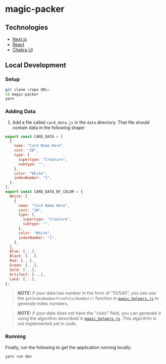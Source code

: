 # magic-packer

## Technologies

- [Next.js](https://nextjs.org/)
- [React](https://reactjs.org/)
- [Chakra UI](https://chakra-ui.com/)

## Local Development
### Setup
```sh
git clone <repo URL>
cd magic-packer
yarn
```

### Adding Data
1. Add a file called `card_data.js` in the `data` directory. That file should contain data in the following shape:
```js
export const CARD_DATA = [
  {
    name: "Card Name Here",
    cost: "2W",
    type: {
      supertype: "Creature",
      subtype: "",
    },
    color: "White",
    indexNumber: "1",
  },
];
export const CARD_DATA_BY_COLOR = {
  White: [
    {
      name: "Card Name Here",
      cost: "2W",
      type: {
        supertype: "Creature",
        subtype: "",
      },
      color: "White",
      indexNumber: "1",
    },
  ],
  Blue: [...],
  Black: [...],
  Red: [...],
  Green: [...],
  Gold: [...],
  Artifact: [...],
  Land: [...],
};
```
> **_NOTE:_** if your data has number in the form of "51/540", you can use the `getIndexNumberFromTotalNumber()` function in [`magic_helpers.js`](src/magic_helpers.js) to generate index numbers.

> **_NOTE:_** if your data does not have the "color" field, you can generate it using the algorithm described in [`magic_helpers.js`](src/magic_helpers.js). This algorithm is not implemented yet in code.

### Running
Finally, run the following to get the application running locally:
```sh
yarn run dev
```
